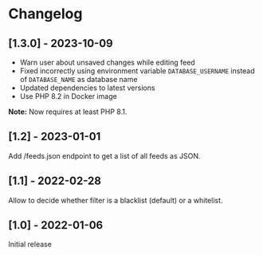 # Changelog

## [1.3.0] - 2023-10-09

* Warn user about unsaved changes while editing feed
* Fixed incorrectly using environment variable `DATABASE_USERNAME` instead of `DATABASE_NAME` as database name
* Updated dependencies to latest versions
* Use PHP 8.2 in Docker image

**Note:** Now requires at least PHP 8.1.

## [1.2] - 2023-01-01

Add /feeds.json endpoint to get a list of all feeds as JSON.

## [1.1] - 2022-02-28

Allow to decide whether filter is a blacklist (default) or a whitelist.

## [1.0] - 2022-01-06

Initial release